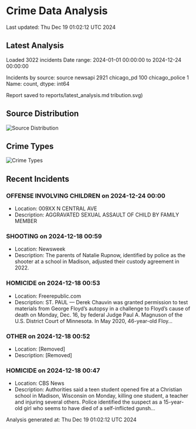 # Crime Data Analysis
Last updated: Thu Dec 19 01:02:12 UTC 2024

## Latest Analysis

Loaded 3022 incidents
Date range: 2024-01-01 00:00:00 to 2024-12-24 00:00:00

Incidents by source:
source
newsapi           2921
chicago_pd         100
chicago_police       1
Name: count, dtype: int64

Report saved to reports/latest_analysis.md
tribution.svg)

## Source Distribution
![Source Distribution](images/source_distribution.svg)

## Crime Types
![Crime Types](images/crime_types.svg)

## Recent Incidents

### OFFENSE INVOLVING CHILDREN on 2024-12-24 00:00
- Location: 009XX N CENTRAL AVE
- Description: AGGRAVATED SEXUAL ASSAULT OF CHILD BY FAMILY MEMBER


### SHOOTING on 2024-12-18 00:59
- Location: Newsweek
- Description: The parents of Natalie Rupnow, identified by police as the shooter at a school in Madison, adjusted their custody agreement in 2022.


### HOMICIDE on 2024-12-18 00:53
- Location: Freerepublic.com
- Description: ST. PAUL — Derek Chauvin was granted permission to test materials from George Floyd’s autopsy in a challenge to Floyd’s cause of death on Monday, Dec. 16, by federal Judge Paul A. Magnuson of the U.S. District Court of Minnesota. In May 2020, 46-year-old Floy…


### OTHER on 2024-12-18 00:52
- Location: [Removed]
- Description: [Removed]


### HOMICIDE on 2024-12-18 00:47
- Location: CBS News
- Description: Authorities said a teen student opened fire at a Christian school in Madison, Wisconsin on Monday, killing one student, a teacher and injuring several others. Police identified the suspect as a 15-year-old girl who seems to have died of a self-inflicted gunsh…

Analysis generated at: Thu Dec 19 01:02:12 UTC 2024
